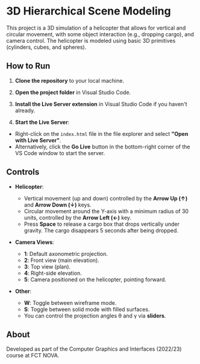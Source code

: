# 3D Hierarchical Scene Modeling

This project is a 3D simulation of a helicopter that allows for vertical and circular movement, with some object interaction (e.g., dropping cargo), and camera control. The helicopter is modeled using basic 3D primitives (cylinders, cubes, and spheres).

## How to Run
1. **Clone the repository** to your local machine.
   
2. **Open the project folder** in Visual Studio Code.

3. **Install the Live Server extension** in Visual Studio Code if you haven't already.

4. **Start the Live Server**:
- Right-click on the `index.html` file in the file explorer and select **"Open with Live Server"**.
- Alternatively, click the **Go Live** button in the bottom-right corner of the VS Code window to start the server.


## Controls
- **Helicopter**:
  - Vertical movement (up and down) controlled by the **Arrow Up (↑)** and **Arrow Down (↓)** keys.
  - Circular movement around the Y-axis with a minimum radius of 30 units, controlled by the **Arrow Left (←)** key.
  - Press **Space** to release a cargo box that drops vertically under gravity. The cargo disappears 5 seconds after being dropped.

- **Camera Views**:
  - **1**: Default axonometric projection.
  - **2**: Front view (main elevation).
  - **3**: Top view (plan).
  - **4**: Right-side elevation.
  - **5**: Camera positioned on the helicopter, pointing forward.

- **Other**:
  - **W**: Toggle between wireframe mode.
  - **S**: Toggle between solid mode with filled surfaces.
  - You can control the projection angles θ and γ via **sliders**.

## About
Developed as part of the Computer Graphics and Interfaces (2022/23) course at FCT NOVA.
